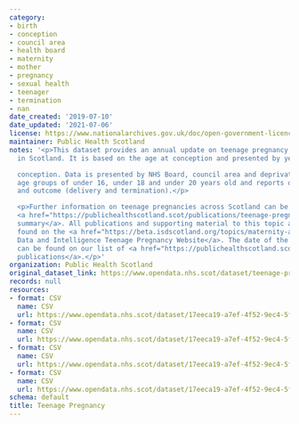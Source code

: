 ```yaml
---
category:
- birth
- conception
- council area
- health board
- maternity
- mother
- pregnancy
- sexual health
- teenager
- termination
- nan
date_created: '2019-07-10'
date_updated: '2021-07-06'
license: https://www.nationalarchives.gov.uk/doc/open-government-licence/version/3/
maintainer: Public Health Scotland
notes: '<p>This dataset provides an annual update on teenage pregnancy statistics
  in Scotland. It is based on the age at conception and presented by year of

  conception. Data is presented by NHS Board, council area and deprivation for the
  age groups of under 16, under 18 and under 20 years old and reports on pregnancies
  and outcome (delivery and termination).</p>

  <p>Further information on teenage pregnancies across Scotland can be found in the
  <a href="https://publichealthscotland.scot/publications/teenage-pregnancies/">publication
  summary</a>. All publications and supporting material to this topic area can be
  found on the <a href="https://beta.isdscotland.org/topics/maternity-and-births/teenage-pregnancy/">PHS
  Data and Intelligence Teenage Pregnancy Website</a>. The date of the next release
  can be found on our list of <a href="https://publichealthscotland.scot/publications/forthcoming-publications/">forthcoming
  publications</a>.</p>'
organization: Public Health Scotland
original_dataset_link: https://www.opendata.nhs.scot/dataset/teenage-pregnancy
records: null
resources:
- format: CSV
  name: CSV
  url: https://www.opendata.nhs.scot/dataset/17eeca19-a7ef-4f52-9ec4-5f9331e31cfc/resource/e7454f7b-3d2c-4dc2-abaa-c59604d9cefc/download/tp_od_caoutcome.csv
- format: CSV
  name: CSV
  url: https://www.opendata.nhs.scot/dataset/17eeca19-a7ef-4f52-9ec4-5f9331e31cfc/resource/bb758751-28cf-4aa2-a4ed-e27f38a411af/download/tp_od_hboutcome.csv
- format: CSV
  name: CSV
  url: https://www.opendata.nhs.scot/dataset/17eeca19-a7ef-4f52-9ec4-5f9331e31cfc/resource/361ab1bf-2254-431a-8431-37ccc3627bfe/download/tp_od_hbsimd.csv
- format: CSV
  name: CSV
  url: https://www.opendata.nhs.scot/dataset/17eeca19-a7ef-4f52-9ec4-5f9331e31cfc/resource/3ce36f7a-73da-45c6-909a-0898191ee611/download/tp_od_outcomesimd.csv
schema: default
title: Teenage Pregnancy
---
```

